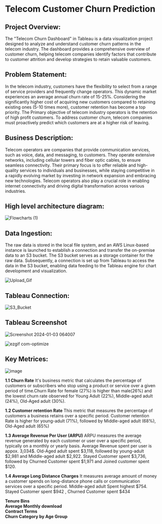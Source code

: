 # Telecom Customer Churn Prediction

## Project Overview:
The "Telecom Churn Dashboard" in Tableau is a data visualization project designed to analyze and understand customer churn patterns in the telecom industry. 
The dashboard provides a comprehensive overview of customer churn, helping telecom companies identify factors that contribute to customer attrition and develop strategies to retain valuable customers.<br>

## Problem Statement:
In the telecom industry, customers have the flexibility to select from a range of service providers and frequently change operators.  This dynamic market experiences an average annual churn rate of 15-25%. Considering the significantly higher cost of acquiring new customers compared to retaining existing ones (5-10 times more), customer retention has become a top priority.
The Primary objective of telecom industry operators is the retention of high profit customers. To address customer churn, telecom companies must proactively predict which customers are at a higher risk of leaving. <br>

## Business Description:
Telecom operators are companies that provide communication services, such as voice, data, and messaging, to customers. They operate extensive networks, including cellular towers and fiber optic cables, to ensure seamless connectivity. Their primary focus is to offer reliable and high-quality services to individuals and businesses, while staying competitive in a rapidly evolving market by investing in network expansion and embracing new technologies. 
Telecom operators also play a crucial role in enabling internet connectivity and driving digital transformation across various industries. <br>

## High level architecture diagram:
![Flowcharts (1)](https://github.com/ashwinjai/Telecom-Customer-Churn-Prediction/assets/36980518/1d7a25be-fce6-4366-afa1-43ce7bdb8280)

## Data Ingestion:
The raw data is stored in the local file system, and an AWS Linux-based instance is launched to establish a connection and transfer the on-premise data to an S3 bucket. The S3 bucket serves as a storage container for the raw data. Subsequently, a connection is set up from Tableau to access the data in the S3 bucket, enabling data feeding to the Tableau engine for chart development and visualization. <br>

![Upload_Gif](https://github.com/ashwinjai/Telecom-Customer-Churn-Prediction/assets/36980518/7c8a4873-6e49-4486-a789-61cbaea7629d)





## Tableau Connection:

![S3_Bucket](https://github.com/ashwinjai/Telecom-Customer-Churn-Prediction/assets/36980518/60487c03-d76a-412c-99db-a7eec3efa055)




## Tableau Screenshot
![Screenshot 2024-01-03 064007](https://github.com/ashwinjai/Telecom-Customer-Churn-Prediction-/assets/36980518/ba3d75d7-a4fe-46bc-b3a7-f9f14977cab9)
 <br>

![ezgif com-optimize](https://github.com/ashwinjai/Telecom-Customer-Churn-Prediction/assets/36980518/c7a3eda1-29af-4549-bf67-5aaeb1425c3b)


## Key Metrices:

![image](https://github.com/ashwinjai/Telecom-Customer-Churn-Prediction-/assets/36980518/7bdc556c-a04d-49eb-9d30-7568dc72f4a4)

**1.1 Churn Rate** It's business metric that calculates the percentage of customers or subscribers who stop using a product or service over a given period of time.Churn Rate for female (27%) is higher than male(26%) and the lowest churn rate observed for Young Adult (22%), Middle-aged adult (24%), Old-Aged adult (30%). <br> 

**1.2 Customer retention Rate** This metric that measures the percentage of customers a business retains over a specific period.  Customer retention Rate is higher for young-adult (71%), followed by Middle-aged adult (68%), Old-Aged adult (65%)  <br>

**1.3 Average Revenue Per User (ARPU)** ARPU measures the average revenue generated by each customer or user over a specific period, typically on a monthly or yearly basis. Average Revenue spent per user is appox. 3,034$. Old-Aged adult spent $3,118, followed by young-adult $2,981 and  Middle-aged adult $2,922. Stayed Customer spent $3,736, followed by Churned Customer spent $1,971 and Joined customer spent $120. <br>

**1.4 Average Long Distance Charges** It measures average amount of money a customer spends on long-distance phone calls or communication services over a specific period. Middle-aged adult Spent highest $754. Stayed Customer spent $942 , Churned Customer spent $434 <br> 

**Tenure Bins** <br>
**Average Monthly download** <br>
**Contract Terms** <br>
**Churn Category by Age Group** <br>




